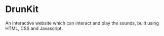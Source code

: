 # DrunKit

An interactive website which can interact and play the sounds, built using HTML, CSS and Javascript.
